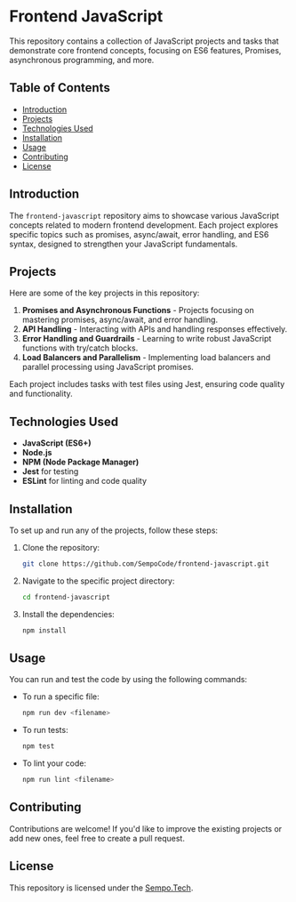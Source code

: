 # Frontend JavaScript

This repository contains a collection of JavaScript projects and tasks that demonstrate core frontend concepts, focusing on ES6 features, Promises, asynchronous programming, and more.

## Table of Contents
- [Introduction](#introduction)
- [Projects](#projects)
- [Technologies Used](#technologies-used)
- [Installation](#installation)
- [Usage](#usage)
- [Contributing](#contributing)
- [License](#license)

## Introduction

The `frontend-javascript` repository aims to showcase various JavaScript concepts related to modern frontend development. Each project explores specific topics such as promises, async/await, error handling, and ES6 syntax, designed to strengthen your JavaScript fundamentals.

## Projects

Here are some of the key projects in this repository:
1. **Promises and Asynchronous Functions** - Projects focusing on mastering promises, async/await, and error handling.
2. **API Handling** - Interacting with APIs and handling responses effectively.
3. **Error Handling and Guardrails** - Learning to write robust JavaScript functions with try/catch blocks.
4. **Load Balancers and Parallelism** - Implementing load balancers and parallel processing using JavaScript promises.
   
Each project includes tasks with test files using Jest, ensuring code quality and functionality.

## Technologies Used

- **JavaScript (ES6+)**
- **Node.js**
- **NPM (Node Package Manager)**
- **Jest** for testing
- **ESLint** for linting and code quality

## Installation

To set up and run any of the projects, follow these steps:

1. Clone the repository:
   ```bash
   git clone https://github.com/SempoCode/frontend-javascript.git
   ```

2. Navigate to the specific project directory:
   ```bash
   cd frontend-javascript
   ```

3. Install the dependencies:
   ```bash
   npm install
   ```

## Usage

You can run and test the code by using the following commands:

- To run a specific file:
  ```bash
  npm run dev <filename>
  ```

- To run tests:
  ```bash
  npm test
  ```

- To lint your code:
  ```bash
  npm run lint <filename>
  ```

## Contributing

Contributions are welcome! If you'd like to improve the existing projects or add new ones, feel free to create a pull request.

## License

This repository is licensed under the [Sempo.Tech](LICENSE).



